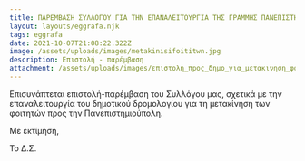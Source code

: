 ```yaml
---
title: ΠΑΡΕΜΒΑΣΗ ΣΥΛΛΟΓΟΥ ΓΙΑ ΤΗΝ ΕΠΑΝΑΛΕΙΤΟΥΡΓΙΑ ΤΗΣ ΓΡΑΜΜΗΣ ΠΑΝΕΠΙΣΤΗΜΙΟΥΠΟΛΗΣ
layout: layouts/eggrafa.njk
tags: eggrafa
date: 2021-10-07T21:08:22.322Z
image: /assets/uploads/images/metakinisifoititwn.jpg
description: Επιστολή - παρέμβαση
attachment: /assets/uploads/images/επιστολη_πpος_δημο_για_μετακινηση_φοιτητων1.docx
---
```

<!--StartFragment-->

Επισυνάπτεται επιστολή-παρέμβαση του Συλλόγου μας, σχετικά με την επαναλειτουργία του δημοτικού δρομολογίου για τη μετακίνηση των φοιτητών προς την Πανεπιστημιούπολη.

Με εκτίμηση,

Το Δ.Σ.  

<!--EndFragment-->